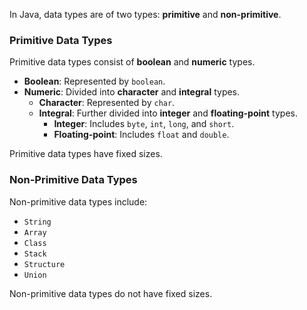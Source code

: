 In Java, data types are of two types: **primitive** and **non-primitive**.

### Primitive Data Types
Primitive data types consist of **boolean** and **numeric** types.

- **Boolean**: Represented by `boolean`.
- **Numeric**: Divided into **character** and **integral** types.
  - **Character**: Represented by `char`.
  - **Integral**: Further divided into **integer** and **floating-point** types.
    - **Integer**: Includes `byte`, `int`, `long`, and `short`.
    - **Floating-point**: Includes `float` and `double`.

Primitive data types have fixed sizes.

### Non-Primitive Data Types
Non-primitive data types include:
- `String`
- `Array`
- `Class`
- `Stack`
- `Structure`
- `Union`

Non-primitive data types do not have fixed sizes.
